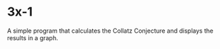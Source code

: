 # 3x-1
A simple program that calculates the Collatz Conjecture and displays the results in a graph.
